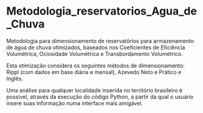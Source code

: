 # Metodologia_reservatorios_Agua_de_Chuva
 
 Metodologia para dimensionamento de reservatórios para armazenamento de água de chuva otimizados, baseados nos Coeficientes de Eficiência Volumétrica, Ociosidade Volumétrica e Transbordamento Volumétrico.
 
 Esta otimização considera os seguintes métodos de dimensionamento: Rippl (com dados em base diária e mensal), Azevedo Neto e Prático e Inglês.
 
 Uma análise para qualquer localidade inserida no território brasileiro é possível, através da execução do código Python, a partir da qual o usuário insere suas informação numa interface mais amigável.
